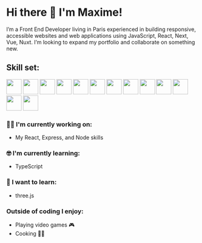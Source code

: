 # Hi there 👋 I'm Maxime!

I’m a Front End Developer living in Paris experienced in building responsive, accessible websites and web applications using JavaScript, React, Next, Vue, Nuxt. I’m looking to expand my portfolio and collaborate on something new.

## Skill set:

<p align="left">
<img src="https://raw.githubusercontent.com/dustin100/dustin100/master/assests/react-original.svg" height="auto" width="40">
  
<img src="https://www.svgrepo.com/show/369457/nextjs.svg" height="auto" width="40">

<img src="https://www.svgrepo.com/show/452130/vue.svg" height="auto" width="40">

<img src="https://www.svgrepo.com/show/373940/nuxt.svg" height="auto" width="40">

<img src="https://raw.githubusercontent.com/dustin100/dustin100/master/assests/nodejs-original.svg" height="auto" width="40">
<img src="https://raw.githubusercontent.com/dustin100/dustin100/master/assests/html5-original.svg" height="auto" width="40">
<img src="https://raw.githubusercontent.com/dustin100/dustin100/master/assests/css3-original.svg" height="auto" width="40">
<img src="https://raw.githubusercontent.com/dustin100/dustin100/master/assests/javascript-plain.svg" height="auto" width="40">
<img src="https://www.svgrepo.com/show/303600/typescript-logo.svg" height="auto" width="40">

<img src="https://raw.githubusercontent.com/dustin100/dustin100/master/assests/mongodb-original.svg" height="auto" width="40">
<img src="https://www.svgrepo.com/show/373595/firebase.svg" height="auto" width="40">

<img src="https://raw.githubusercontent.com/dustin100/dustin100/master/assests/visualstudio-plain.svg" height="auto" width="40">

<img src="https://raw.githubusercontent.com/dustin100/dustin100/master/assests/git-original.svg" height="auto" width="40">
</p>

### :technologist: I'm currently working on:

- My React, Express, and Node skills

### :nerd_face: I'm currently learning:

- TypeScript

### :thinking: I want to learn:

- three.js


### Outside of coding I enjoy:

- Playing video games :video_game:
- Cooking 🧑‍🍳
